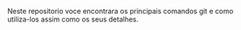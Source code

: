 Neste repositorio voce encontrara os principais comandos git e como utiliza-los 
assim como os  seus  detalhes.

